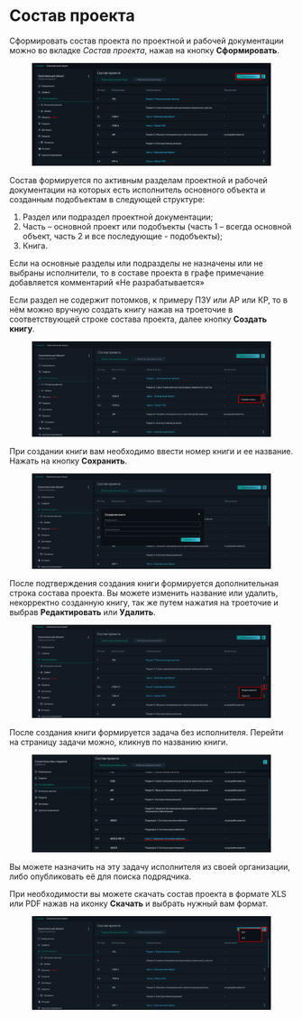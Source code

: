 # Состав проекта

Сформировать состав проекта по проектной и рабочей документации можно во вкладке _Состав проекта_, нажав на кнопку **Сформировать**.

<figure><img src="../.gitbook/assets/image (329).png" alt=""><figcaption></figcaption></figure>

Состав формируется по активным разделам проектной и рабочей документации на которых есть исполнитель основного объекта и созданным подобъектам в следующей структуре:

1. Раздел или подраздел проектной документации;
2. Часть – основной проект или подобъекты (часть 1 – всегда основной объект, часть 2 и все последующие - подобъекты);
3. Книга.

Если на основные разделы или подразделы не назначены или не выбраны исполнители, то в составе проекта в графе примечание добавляется комментарий «Не разрабатывается»

Если раздел не содержит потомков, к примеру ПЗУ или АР или КР, то в нём можно вручную создать книгу нажав на троеточие в соответствующей строке состава проекта, далее кнопку **Создать книгу**.

<figure><img src="../.gitbook/assets/image (330).png" alt=""><figcaption></figcaption></figure>

При создании книги вам необходимо ввести номер книги и ее название. Нажать на кнопку **Сохранить**.

<figure><img src="../.gitbook/assets/image (331).png" alt=""><figcaption></figcaption></figure>

После подтверждения создания книги формируется дополнительная строка состава проекта. Вы можете изменить название или удалить, некорректно созданную книгу, так же путем нажатия на троеточие и выбрав **Редактировать** или **Удалить**.

<figure><img src="../.gitbook/assets/image (332).png" alt=""><figcaption></figcaption></figure>

После создания книги формируется задача без исполнителя. Перейти на страницу задачи можно, кликнув по названию книги.

<figure><img src="../.gitbook/assets/image (141).png" alt=""><figcaption></figcaption></figure>

Вы можете назначить на эту задачу исполнителя из своей организации, либо опубликовать её для поиска подрядчика.

При необходимости вы можете скачать состав проекта в формате XLS или PDF нажав на иконку **Скачать** и выбрать нужный вам формат.

<figure><img src="../.gitbook/assets/image (333).png" alt=""><figcaption></figcaption></figure>
